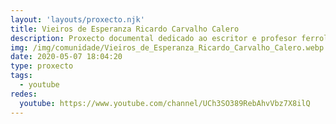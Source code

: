 ```yaml
---
layout: 'layouts/proxecto.njk'
title: Vieiros de Esperanza Ricardo Carvalho Calero
description: Proxecto documental dedicado ao escritor e profesor ferrolán Ricardo Carvalho Calero. Dirixido por Antón Rodríguez e filmado coa colaboración de Javier Gómez e Sergio Arango no ano 2014, como Traballo de Fin de Grao en Comunicación Audiovisual pola Universidade da Coruña.
img: /img/comunidade/Vieiros_de_Esperanza_Ricardo_Carvalho_Calero.webp
date: 2020-05-07 18:04:20
type: proxecto
tags:
  - youtube
redes:
  youtube: https://www.youtube.com/channel/UCh3SO389RebAhvVbz7X8ilQ
---
```

